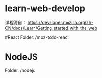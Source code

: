 # learn-web-develop
课程源自： https://developer.mozilla.org/zh-CN/docs/Learn/Getting_started_with_the_web


#React
Folder: /moz-todo-react

# NodeJS
Folder: /nodejs

